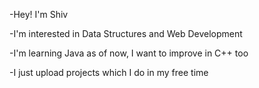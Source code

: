 -Hey! I'm Shiv

-I'm interested in Data Structures and Web Development

-I'm learning Java as of now, I want to improve in C++ too

-I just upload projects which I do in my free time

<!---
sh1vkumar/sh1vkumar is a ✨ special ✨ repository because its `README.md` (this file) appears on your GitHub profile.
You can click the Preview link to take a look at your changes.
--->
